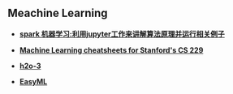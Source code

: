 ## Meachine Learning

- [**spark 机器学习:利用jupyter工作来讲解算法原理并运行相关例子**](https://github.com/linzhouzhi/SparkML)

- [**Machine Learning cheatsheets for Stanford's CS 229**](https://github.com/afshinea/stanford-cs-229-machine-learning)

- [**h2o-3**](https://github.com/h2oai/h2o-3)

- [**EasyML**](https://github.com/ICT-BDA/EasyML)
